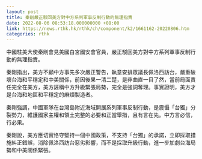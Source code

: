 ```yaml
---
layout: post
title: 秦剛嚴正駁回美方對中方系列軍事反制行動的無理指責
date: 2022-08-06 08:53:18.000000000 +08:00
link: https://news.rthk.hk/rthk/ch/component/k2/1661162-20220806.htm
categories: rthk
---
```


中國駐美大使秦剛會見美國白宮國安會官員，嚴正駁回美方對中方系列軍事反制行動的無理指責。 

秦剛指出，美方不顧中方事先多次嚴正警告，執意安排眾議長佩洛西訪台，嚴重破壞台海和平穩定和中美關係，前因後果一清二楚，是非曲直一目了然，當前局面責任完全在美方，美方誣稱中方升級緊張局勢，完全是強詞奪理。事實證明，美方才是台海和地區和平穩定的麻煩製造者。
 
秦剛強調，中國軍隊在台灣島附近海域開展系列軍事反制行動，是震懾「台獨」分裂勢力，維護國家主權和領土完整的必要和正當舉措，且有言在先。中方言必信，行必果。 

秦剛說，美方應切實恪守堅持一個中國政策，不支持「台獨」的承諾，立即採取措施糾正錯誤，消除佩洛西訪台惡劣影響，而不是採取升級行動，進一步加劇台海局勢和中美關係緊張。
